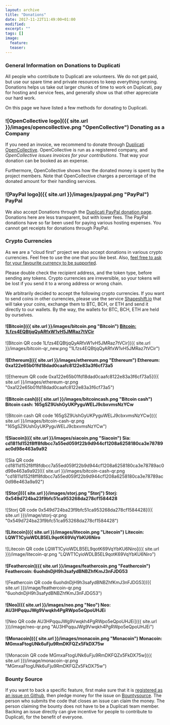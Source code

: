 ```yaml
---
layout: archive
title: "Donations"
date: 2017-11-22T11:49:00+01:00
modified:
excerpt: ""
tags: []
image:
  feature:
  teaser:
---
```


### General Information on Donations to Duplicati
All people who contribute to Duplicati are volunteers. We do not get paid, but use our spare time and private resources to keep everything running. Donations helps us take out larger chunks of time to work on Duplicati, pay for hosting and service fees, and generally show us that other appreciate our hard work.

On this page we have listed a few methods for donating to Duplicati.

### ![OpenCollective logo]({{ site.url }}/images/opencollective.png "OpenCollective") Donating as a Company
If you need an invoice, we recommend to donate through [Duplicati OpenCollective](https://opencollective.com/duplicati). OpenCollective is run as a registered company, and *OpenCollective issues invoices for your contributions*. That way your donation can be booked as an expense. 

Furthermore, OpenCollective shows how the donated money is spent by the project members. Note that OpenCollective charges a percentage of the donated amount for their handling services.

### ![PayPal logo]({{ site.url }}/images/paypal.png "PayPal") PayPal
We also accept Donations through the [Duplicati PayPal donation page](https://goo.gl/5TJ4yB). Donations here are less transparent, but with lower fees. The PayPal donations have so far been used for paying various hosting expenses. You cannot get receipts for donations through PayPal.

### Crypto Currencies
As we are a "cloud first" project we also accept donations in various crypto currencies. Feel free to use the one that you like best. Also, [feel free to ask for your favourite currency to be supported]([https://forum.duplicati.com).

Please double check the recipient address, and the token type, before sending any tokens. Crypto currencies are irreversible, so your tokens will be lost if you send it to a wrong address or wrong chain.

We arbitrarily decided to accept the following crypto currencies. If you want to send coins in other currencies, please use the service [Shapeshift.io](https://www.shapeshift.io/) that will take your coins, exchange them to BTC, BCH, or ETH and send it directly to our wallets. By the way, the wallets for BTC, BCH, ETH are held by ourselves. 


#### ![Bitcoin]({{ site.url }}/images/bitcoin.png "Bitcoin") [Bitcoin: 1Lfzs4EQBtjqQyARfxW1vH5JMRaz7tVCir](bitcoin:1Lfzs4EQBtjqQyARfxW1vH5JMRaz7tVCir)
![Bitcoin QR code 1Lfzs4EQBtjqQyARfxW1vH5JMRaz7tVCir]({{ site.url }}/images/bitcoin-qr_new.png "1Lfzs4EQBtjqQyARfxW1vH5JMRaz7tVCir")

#### ![Ethereum]({{ site.url }}/images/ethereum.png "Ethereum") Ethereum: 0xa122e65b01fd18dad0caafc8122e83a3f6cf73a5
![Ethereum QR code 0xa122e65b01fd18dad0caafc8122e83a3f6cf73a5]({{ site.url }}/images/ethereum-qr.png "0xa122e65b01fd18dad0caafc8122e83a3f6cf73a5")

#### ![Bitcoin cash]({{ site.url }}/images/bitcoincash.png "Bitcoin cash") Bitcoin cash: 165gSZ9UshGyUKPyguWELJ9cbxvmsNzYCw
![Bitcoin cash QR code 165gSZ9UshGyUKPyguWELJ9cbxvmsNzYCw]({{ site.url }}/images/bitcoin-cash-qr.png "165gSZ9UshGyUKPyguWELJ9cbxvmsNzYCw")

#### ![Siacoin]({{ site.url }}/images/siacoin.png "Siacoin") Sia: cd1811d152f8ff8fdbcc7a55ed059f22b9d944cf1208a6258180ca3e78789ac0d98e463a9a92
![Sia QR code cd1811d152f8ff8fdbcc7a55ed059f22b9d944cf1208a6258180ca3e78789ac0d98e463a9a92]({{ site.url }}/images/bitcoin-cash-qr.png "cd1811d152f8ff8fdbcc7a55ed059f22b9d944cf1208a6258180ca3e78789ac0d98e463a9a92")

#### ![Storj]({{ site.url }}/images/storj.png "Storj") Storj: 0x549d724ba23f9bfc51ca953268da278cf1584428
![Storj QR code 0x549d724ba23f9bfc51ca953268da278cf1584428]({{ site.url }})/image/storj-qr.png "0x549d724ba23f9bfc51ca953268da278cf1584428")

#### ![Litecoin]({{ site.url }}/images/litecoin.png "Litecoin") Litecoin: LQWT1CyioWDLB5EL9qotK69VqYbKU6Niro
![Litecoin QR code LQWT1CyioWDLB5EL9qotK69VqYbKU6Niro]({{ site.url }})/image/litecoin-qr.png "LQWT1CyioWDLB5EL9qotK69VqYbKU6Niro")

#### ![Feathercoin]({{ site.url }}/images/feathercoin.png "Feathercoin") Feathercoin: 6uohdnDjH9h3safydBNBZhfKmJ3nFJDG53
![Feathercoin QR code 6uohdnDjH9h3safydBNBZhfKmJ3nFJDG53]({{ site.url }})/image/feathercoin-qr.png "6uohdnDjH9h3safydBNBZhfKmJ3nFJDG53")

#### ![Neo]({{ site.url }}/images/neo.png "Neo") Neo: AU3HPqquJWg9Vwqkh4PgRWpo5eQpoUHJEi
![Neo QR code AU3HPqquJWg9Vwqkh4PgRWpo5eQpoUHJEi]({{ site.url }})/image/neo-qr.png "AU3HPqquJWg9Vwqkh4PgRWpo5eQpoUHJEi")

#### ![Monacoin]({{ site.url }}/images/monacoin.png "Monacoin") Monacoin: MGmxaFtogUNk6uFju9RmDKFQZx5FkDX75w
![Monacoin QR code MGmxaFtogUNk6uFju9RmDKFQZx5FkDX75w]({{ site.url }})/image/monacoin-qr.png "MGmxaFtogUNk6uFju9RmDKFQZx5FkDX75w")


### Bounty Source
If you want to back a specific feature, first make sure that it is [registered as an issue on Github](https://github.com/duplicati/duplicati/issues), then pledge money for the issue on [Bountysource](https://www.bountysource.com/teams/duplicati/issues). The person who submits the code that closes an issue can claim the money. The person claiming the bounty does not have to be a Duplicati team member. Backing an issue directly can give incentive for people to contribute to Duplicati, for the benefit of everyone.
